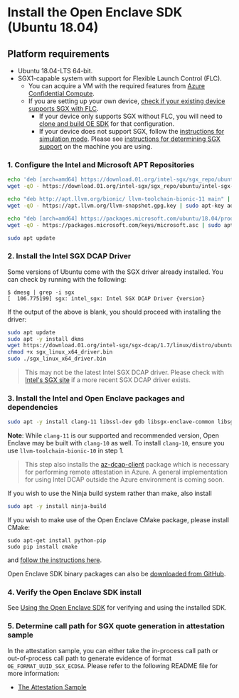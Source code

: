 # Install the Open Enclave SDK (Ubuntu 18.04)

## Platform requirements

- Ubuntu 18.04-LTS 64-bit.
- SGX1-capable system with support for Flexible Launch Control (FLC).
    - You can acquire a VM with the required features from [Azure Confidential Compute](https://azure.microsoft.com/en-us/solutions/confidential-compute/).
    - If you are setting up your own device, [check if your existing device supports SGX with FLC](/docs/GettingStartedDocs/Contributors/building_oe_sdk.md#1-determine-the-sgx-support-level-on-your-developmenttarget-system).
        - If your device only supports SGX without FLC, you will need to [clone and build OE SDK](/docs/GettingStartedDocs/Contributors/SGX1GettingStarted.md) for that configuration.
        - If your device does not support SGX, follow the [instructions for simulation mode](/docs/GettingStartedDocs/install_oe_sdk-Simulation.md). Please see [instructions for determining SGX support](/docs/GettingStartedDocs/SGXSupportLevel.md) on the machine you are using.

### 1. Configure the Intel and Microsoft APT Repositories
```bash
echo 'deb [arch=amd64] https://download.01.org/intel-sgx/sgx_repo/ubuntu bionic main' | sudo tee /etc/apt/sources.list.d/intel-sgx.list
wget -qO - https://download.01.org/intel-sgx/sgx_repo/ubuntu/intel-sgx-deb.key | sudo apt-key add -

echo "deb http://apt.llvm.org/bionic/ llvm-toolchain-bionic-11 main" | sudo tee /etc/apt/sources.list.d/llvm-toolchain-bionic-11.list
wget -qO - https://apt.llvm.org/llvm-snapshot.gpg.key | sudo apt-key add -

echo "deb [arch=amd64] https://packages.microsoft.com/ubuntu/18.04/prod bionic main" | sudo tee /etc/apt/sources.list.d/msprod.list
wget -qO - https://packages.microsoft.com/keys/microsoft.asc | sudo apt-key add -

sudo apt update
```

### 2. Install the Intel SGX DCAP Driver
Some versions of Ubuntu come with the SGX driver already installed. You can check
by running with the following:

```
$ dmesg | grep -i sgx
[  106.775199] sgx: intel_sgx: Intel SGX DCAP Driver {version}
```

If the output of the above is blank, you should proceed with installing the driver:

```bash
sudo apt update
sudo apt -y install dkms
wget https://download.01.org/intel-sgx/sgx-dcap/1.7/linux/distro/ubuntu18.04-server/sgx_linux_x64_driver_1.35.bin -O sgx_linux_x64_driver.bin
chmod +x sgx_linux_x64_driver.bin
sudo ./sgx_linux_x64_driver.bin
```

> This may not be the latest Intel SGX DCAP driver.
> Please check with [Intel's SGX site](https://01.org/intel-software-guard-extensions/downloads)
> if a more recent SGX DCAP driver exists.

### 3. Install the Intel and Open Enclave packages and dependencies
```bash
sudo apt -y install clang-11 libssl-dev gdb libsgx-enclave-common libsgx-quote-ex libprotobuf10 libsgx-dcap-ql libsgx-dcap-ql-dev az-dcap-client open-enclave
```
**Note**:  While `clang-11` is our supported and recommended version, Open Enclave may be built with `clang-10` as well. To install `clang-10`, ensure you use `llvm-toolchain-bionic-10` in step 1.

> This step also installs the [az-dcap-client](https://github.com/microsoft/azure-dcap-client)
> package which is necessary for performing remote attestation in Azure. A general
> implementation for using Intel DCAP outside the Azure environment is coming soon.

If you wish to use the Ninja build system rather than make, also install
```bash
sudo apt -y install ninja-build
```

If you wish to make use of the Open Enclave CMake package, please install CMake:

```
sudo apt-get install python-pip
sudo pip install cmake
```

and [follow the instructions here](/cmake/sdk_cmake_targets_readme.md).

Open Enclave SDK binary packages can also be [downloaded from GitHub](https://github.com/openenclave/openenclave/releases).

### 4. Verify the Open Enclave SDK install

See [Using the Open Enclave SDK](Linux_using_oe_sdk.md) for verifying and using the installed SDK.

### 5. Determine call path for SGX quote generation in attestation sample

In the attestation sample, you can either take the in-process call path or out-of-process call path to generate evidence of format `OE_FORMAT_UUID_SGX_ECDSA`. Please refer to the following README file for more information:

 - [The Attestation Sample](/samples/attestation/README.md#determining-call-path-for-sgx-quote-generation)
